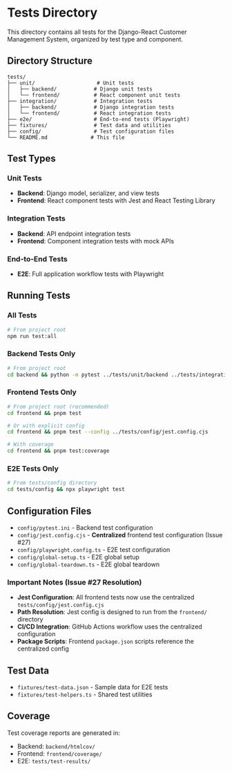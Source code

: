 # Tests Directory

This directory contains all tests for the Django-React Customer Management System, organized by test type and component.

## Directory Structure

```
tests/
├── unit/                    # Unit tests
│   ├── backend/            # Django unit tests
│   └── frontend/           # React component unit tests
├── integration/            # Integration tests
│   ├── backend/            # Django integration tests
│   └── frontend/           # React integration tests
├── e2e/                    # End-to-end tests (Playwright)
├── fixtures/               # Test data and utilities
├── config/                 # Test configuration files
└── README.md              # This file
```

## Test Types

### Unit Tests
- **Backend**: Django model, serializer, and view tests
- **Frontend**: React component tests with Jest and React Testing Library

### Integration Tests
- **Backend**: API endpoint integration tests
- **Frontend**: Component integration tests with mock APIs

### End-to-End Tests
- **E2E**: Full application workflow tests with Playwright

## Running Tests

### All Tests
```bash
# From project root
npm run test:all
```

### Backend Tests Only
```bash
# From project root
cd backend && python -m pytest ../tests/unit/backend ../tests/integration/backend
```

### Frontend Tests Only
```bash
# From project root (recommended)
cd frontend && pnpm test

# Or with explicit config
cd frontend && pnpm test --config ../tests/config/jest.config.cjs

# With coverage
cd frontend && pnpm test:coverage
```

### E2E Tests Only
```bash
# From tests/config directory
cd tests/config && npx playwright test
```

## Configuration Files

- `config/pytest.ini` - Backend test configuration
- `config/jest.config.cjs` - **Centralized** frontend test configuration (Issue #27)
- `config/playwright.config.ts` - E2E test configuration
- `config/global-setup.ts` - E2E global setup
- `config/global-teardown.ts` - E2E global teardown

### Important Notes (Issue #27 Resolution)

- **Jest Configuration**: All frontend tests now use the centralized `tests/config/jest.config.cjs`
- **Path Resolution**: Jest config is designed to run from the `frontend/` directory
- **CI/CD Integration**: GitHub Actions workflow uses the centralized configuration
- **Package Scripts**: Frontend `package.json` scripts reference the centralized config

## Test Data

- `fixtures/test-data.json` - Sample data for E2E tests
- `fixtures/test-helpers.ts` - Shared test utilities

## Coverage

Test coverage reports are generated in:
- Backend: `backend/htmlcov/`
- Frontend: `frontend/coverage/`
- E2E: `tests/test-results/`